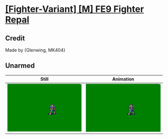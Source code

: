 # [\[Fighter-Variant\] \[M\] FE9 Fighter Repal](../)

## Credit

Made by {Glenwing, MK404}
	
## Unarmed

| Still | Animation |
| :---: | :-------: |
| ![Unarmed still](./Unarmed_000.png) | ![Unarmed animation](./Unarmed.gif) |
